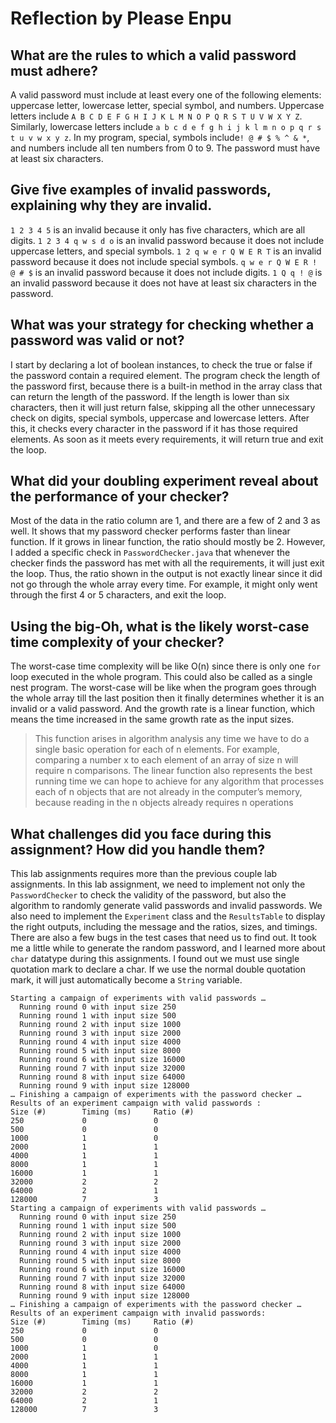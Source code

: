 # Reflection by Please Enpu

## What are the rules to which a valid password must adhere?

A valid password must include at least every one of the following elements:
uppercase letter, lowercase letter, special symbol, and numbers. Uppercase letters
include `A B C D E F G H I J K L M N O P Q R S T U V W X Y Z`. Similarly,
lowercase letters include `a b c d e f g h i j k l m n o p q r s t u v w x y z`.
In my program, special, symbols include`! @ # $ % ^ & *`, and numbers include
all ten numbers from 0 to 9. The password must have at least six characters.

## Give five examples of invalid passwords, explaining why they are invalid.

`1 2 3 4 5` is an invalid because it only has five characters, which are all
digits. `1 2 3 4 q w s d o` is an invalid password because it does not include
uppercase letters, and special symbols. `1 2 q w e r Q W E R T` is an invalid
password because it does not include special symbols. `q w e r Q W E R ! @ # $`
is an invalid password because it does not include digits. `1 Q q ! @` is an
invalid password because it does not have at least six characters in the password.

## What was your strategy for checking whether a password was valid or not?

I start by declaring a lot of boolean instances, to check the true or false if
the password contain a required element. The program check the length of the
password first, because there is a built-in method in the array class that can
return the length of the password. If the length is lower than six characters,
then it will just return false, skipping all the other unnecessary check on
digits, special symbols, uppercase and lowercase letters. After this, it checks
every character in the password if it has those required elements. As soon as it
meets every requirements, it will return true and exit the loop.

## What did your doubling experiment reveal about the performance of your checker?

Most of the data in the ratio column are 1, and there are a few of 2 and 3 as well.
It shows that my password checker performs faster than linear function. If it grows
in linear function, the ratio should mostly be 2. However, I added a specific check
in `PasswordChecker.java` that whenever the checker finds the password has met
with all the requirements, it will just exit the loop. Thus, the ratio shown in
the output is not exactly linear since it did not go through the whole array
every time. For example, it might only went through the first 4 or 5 characters,
and exit the loop.

## Using the big-Oh, what is the likely worst-case time complexity of your checker?

The worst-case time complexity will be like O(n) since there is only one `for`
loop executed in the whole program. This could also be called as a single nest
program. The worst-case will be like when the program goes through the whole
array till the last position then it finally determines whether it is an invalid
or a valid password. And the growth rate is a linear function, which means the
time increased in the same growth rate as the input sizes.
>This function arises in algorithm analysis any time we have to do a single
basic operation for each of n elements. For example, comparing a number x to
each element of an array of size n will require n comparisons. The linear
function also represents the best running time we can hope to achieve for any
algorithm that processes each of n objects that are not already in the computer’s
memory, because reading in the n objects already requires n operations

## What challenges did you face during this assignment? How did you handle them?

This lab assignments requires more than the previous couple lab assignments. In
this lab assignment, we need to implement not only the `PasswordChecker` to
check the validity of the password, but also the algorithm to randomly generate
valid passwords and invalid passwords. We also need to implement the `Experiment`
class and the `ResultsTable` to display the right outputs, including the message
and the ratios, sizes, and timings. There are also a few bugs in the test cases
that need us to find out. It took me a little while to generate the random password,
and I learned more about `char` datatype during this assignments. I found out we
must use single quotation mark to declare a char. If we use the normal double
quotation mark, it will just automatically become a `String` variable.

```
Starting a campaign of experiments with valid passwords …
  Running round 0 with input size 250
  Running round 1 with input size 500
  Running round 2 with input size 1000
  Running round 3 with input size 2000
  Running round 4 with input size 4000
  Running round 5 with input size 8000
  Running round 6 with input size 16000
  Running round 7 with input size 32000
  Running round 8 with input size 64000
  Running round 9 with input size 128000
… Finishing a campaign of experiments with the password checker …
Results of an experiment campaign with valid passwords :
Size (#)        Timing (ms)     Ratio (#)
250             0               0
500             0               0
1000            1               0
2000            1               1
4000            1               1
8000            1               1
16000           1               1
32000           2               2
64000           2               1
128000          7               3
Starting a campaign of experiments with valid passwords …
  Running round 0 with input size 250
  Running round 1 with input size 500
  Running round 2 with input size 1000
  Running round 3 with input size 2000
  Running round 4 with input size 4000
  Running round 5 with input size 8000
  Running round 6 with input size 16000
  Running round 7 with input size 32000
  Running round 8 with input size 64000
  Running round 9 with input size 128000
… Finishing a campaign of experiments with the password checker …
Results of an experiment campaign with invalid passwords:
Size (#)        Timing (ms)     Ratio (#)
250             0               0
500             0               0
1000            1               0
2000            1               1
4000            1               1
8000            1               1
16000           1               1
32000           2               2
64000           2               1
128000          7               3

```
